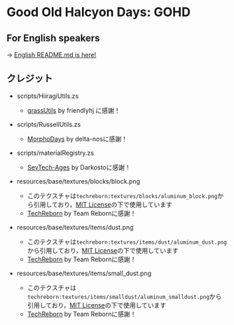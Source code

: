 # Good Old Halcyon Days: GOHD

## For English speakers

-> [English README.md is here!](https://github.com/Hiiragi283/Good-Old-Halcyon-Days/blob/main/README.md)

## クレジット

- scripts/HiiragiUtils.zs
  - [grassUtils](https://github.com/friendlyhj/GrassUtils) by friendlyhj に感謝！

- scripts/RussellUtils.zs
  - [MorphoDays](https://github.com/delta-nos/MorphoDays_old
) by delta-nosに感謝！

- scripts/materialRegistry.zs
  - [SevTech-Ages](https://github.com/DarkPacks/SevTech-Ages) by Darkostoに感謝！

- resources/base/textures/blocks/block.png
  - このテクスチャは`techreborn:textures/blocks/aluminum_block.png`から引用しており，[MIT License](https://github.com/TechReborn/TechReborn/blob/1.12-v2.18/LICENSE.md)の下で使用しています
  - [TechReborn](https://github.com/TechReborn/TechReborn/tree/1.12-v2.18) by Team Rebornに感謝！

- resources/base/textures/items/dust.png
  - このテクスチャは`techreborn:textures/items/dust/aluminum_dust.png`から引用しており，[MIT License](https://github.com/TechReborn/TechReborn/blob/1.12-v2.18/LICENSE.md)の下で使用しています
  - [TechReborn](https://github.com/TechReborn/TechReborn/tree/1.12-v2.18) by Team Rebornに感謝！

- resources/base/textures/items/small_dust.png
  - このテクスチャは`techreborn:textures/items/smalldust/aluminum_smalldust.png`から引用しており，[MIT License](https://github.com/TechReborn/TechReborn/blob/1.12-v2.18/LICENSE.md)の下で使用しています
  - [TechReborn](https://github.com/TechReborn/TechReborn/tree/1.12-v2.18) by Team Rebornに感謝！
